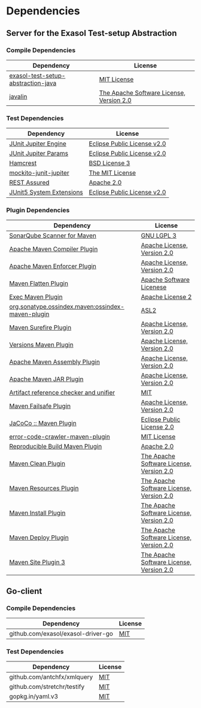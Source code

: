 <!-- @formatter:off -->
# Dependencies

## Server for the Exasol Test-setup Abstraction

### Compile Dependencies

| Dependency                              | License                                       |
| --------------------------------------- | --------------------------------------------- |
| [exasol-test-setup-abstraction-java][0] | [MIT License][1]                              |
| [javalin][2]                            | [The Apache Software License, Version 2.0][3] |

### Test Dependencies

| Dependency                     | License                           |
| ------------------------------ | --------------------------------- |
| [JUnit Jupiter Engine][4]      | [Eclipse Public License v2.0][5]  |
| [JUnit Jupiter Params][4]      | [Eclipse Public License v2.0][5]  |
| [Hamcrest][6]                  | [BSD License 3][7]                |
| [mockito-junit-jupiter][8]     | [The MIT License][9]              |
| [REST Assured][10]             | [Apache 2.0][11]                  |
| [JUnit5 System Extensions][12] | [Eclipse Public License v2.0][13] |

### Plugin Dependencies

| Dependency                                              | License                                       |
| ------------------------------------------------------- | --------------------------------------------- |
| [SonarQube Scanner for Maven][14]                       | [GNU LGPL 3][15]                              |
| [Apache Maven Compiler Plugin][16]                      | [Apache License, Version 2.0][17]             |
| [Apache Maven Enforcer Plugin][18]                      | [Apache License, Version 2.0][17]             |
| [Maven Flatten Plugin][19]                              | [Apache Software Licenese][3]                 |
| [Exec Maven Plugin][20]                                 | [Apache License 2][3]                         |
| [org.sonatype.ossindex.maven:ossindex-maven-plugin][21] | [ASL2][3]                                     |
| [Maven Surefire Plugin][22]                             | [Apache License, Version 2.0][17]             |
| [Versions Maven Plugin][23]                             | [Apache License, Version 2.0][17]             |
| [Apache Maven Assembly Plugin][24]                      | [Apache License, Version 2.0][17]             |
| [Apache Maven JAR Plugin][25]                           | [Apache License, Version 2.0][17]             |
| [Artifact reference checker and unifier][26]            | [MIT][27]                                     |
| [Maven Failsafe Plugin][28]                             | [Apache License, Version 2.0][17]             |
| [JaCoCo :: Maven Plugin][29]                            | [Eclipse Public License 2.0][30]              |
| [error-code-crawler-maven-plugin][31]                   | [MIT License][32]                             |
| [Reproducible Build Maven Plugin][33]                   | [Apache 2.0][3]                               |
| [Maven Clean Plugin][34]                                | [The Apache Software License, Version 2.0][3] |
| [Maven Resources Plugin][35]                            | [The Apache Software License, Version 2.0][3] |
| [Maven Install Plugin][36]                              | [The Apache Software License, Version 2.0][3] |
| [Maven Deploy Plugin][37]                               | [The Apache Software License, Version 2.0][3] |
| [Maven Site Plugin 3][38]                               | [The Apache Software License, Version 2.0][3] |

## Go-client

### Compile Dependencies

| Dependency                         | License   |
| ---------------------------------- | --------- |
| github.com/exasol/exasol-driver-go | [MIT][39] |

### Test Dependencies

| Dependency                  | License   |
| --------------------------- | --------- |
| github.com/antchfx/xmlquery | [MIT][40] |
| github.com/stretchr/testify | [MIT][41] |
| gopkg.in/yaml.v3            | [MIT][42] |

[0]: https://github.com/exasol/exasol-test-setup-abstraction-java/
[1]: https://github.com/exasol/exasol-test-setup-abstraction-java/blob/main/LICENSE
[2]: https://javalin.io/
[3]: http://www.apache.org/licenses/LICENSE-2.0.txt
[4]: https://junit.org/junit5/
[5]: https://www.eclipse.org/legal/epl-v20.html
[6]: http://hamcrest.org/JavaHamcrest/
[7]: http://opensource.org/licenses/BSD-3-Clause
[8]: https://github.com/mockito/mockito
[9]: https://github.com/mockito/mockito/blob/main/LICENSE
[10]: http://code.google.com/p/rest-assured
[11]: http://www.apache.org/licenses/LICENSE-2.0.html
[12]: https://github.com/itsallcode/junit5-system-extensions
[13]: http://www.eclipse.org/legal/epl-v20.html
[14]: http://sonarsource.github.io/sonar-scanner-maven/
[15]: http://www.gnu.org/licenses/lgpl.txt
[16]: https://maven.apache.org/plugins/maven-compiler-plugin/
[17]: https://www.apache.org/licenses/LICENSE-2.0.txt
[18]: https://maven.apache.org/enforcer/maven-enforcer-plugin/
[19]: https://www.mojohaus.org/flatten-maven-plugin/
[20]: http://www.mojohaus.org/exec-maven-plugin
[21]: https://sonatype.github.io/ossindex-maven/maven-plugin/
[22]: https://maven.apache.org/surefire/maven-surefire-plugin/
[23]: http://www.mojohaus.org/versions-maven-plugin/
[24]: https://maven.apache.org/plugins/maven-assembly-plugin/
[25]: https://maven.apache.org/plugins/maven-jar-plugin/
[26]: https://github.com/exasol/artifact-reference-checker-maven-plugin
[27]: https://opensource.org/licenses/MIT
[28]: https://maven.apache.org/surefire/maven-failsafe-plugin/
[29]: https://www.jacoco.org/jacoco/trunk/doc/maven.html
[30]: https://www.eclipse.org/legal/epl-2.0/
[31]: https://github.com/exasol/error-code-crawler-maven-plugin/
[32]: https://github.com/exasol/error-code-crawler-maven-plugin/blob/main/LICENSE
[33]: http://zlika.github.io/reproducible-build-maven-plugin
[34]: http://maven.apache.org/plugins/maven-clean-plugin/
[35]: http://maven.apache.org/plugins/maven-resources-plugin/
[36]: http://maven.apache.org/plugins/maven-install-plugin/
[37]: http://maven.apache.org/plugins/maven-deploy-plugin/
[38]: http://maven.apache.org/plugins/maven-site-plugin/
[39]: https://github.com/exasol/exasol-driver-go/blob/v0.4.6/LICENSE
[40]: https://github.com/antchfx/xmlquery/blob/HEAD/LICENSE
[41]: https://github.com/stretchr/testify/blob/HEAD/LICENSE
[42]: https://github.com/go-yaml/yaml/blob/v3.0.1/LICENSE
